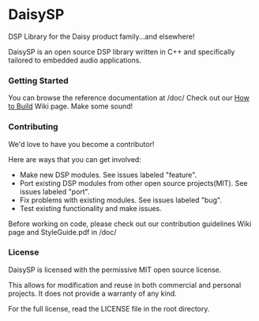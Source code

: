 # DaisySP
DSP Library for the Daisy product family...and elsewhere!

DaisySP is an open source DSP library written in C++ and specifically tailored to embedded audio applications. 
 
### Getting Started
You can browse the reference documentation at /doc/
Check out our [How to Build](https://github.com/andrewikenberry/DaisySP/wiki/How-to-Build) Wiki page. 
Make some sound!

### Contributing
We'd love to have you become a contributor!

Here are ways that you can get involved:
- Make new DSP modules. See issues labeled "feature".
- Port existing DSP modules from other open source projects(MIT). See issues labeled "port".
- Fix problems with existing modules. See issues labeled "bug".
- Test existing functionality and make issues.

Before working on code, please check out our contribution guidelines Wiki page and StyleGuide.pdf in /doc/

### License
DaisySP is licensed with the permissive MIT open source license. 

This allows for modification and reuse in both commercial and personal projects. 
It does not provide a warranty of any kind. 

For the full license, read the LICENSE file in the root directory. 
